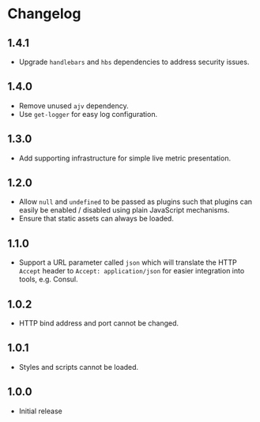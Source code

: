 # Changelog

## 1.4.1
 - Upgrade `handlebars` and `hbs` dependencies to address security issues.

## 1.4.0
 - Remove unused `ajv` dependency.
 - Use `get-logger` for easy log configuration.

## 1.3.0
 - Add supporting infrastructure for simple live metric presentation.

## 1.2.0
 - Allow `null` and `undefined` to be passed as plugins such that plugins can easily be enabled / disabled using plain JavaScript mechanisms.
 - Ensure that static assets can always be loaded.

## 1.1.0
 - Support a URL parameter called `json` which will translate the HTTP `Accept` header to `Accept: application/json` for easier integration into tools, e.g. Consul.

## 1.0.2
 - HTTP bind address and port cannot be changed.

## 1.0.1
 - Styles and scripts cannot be loaded.

## 1.0.0
 - Initial release
